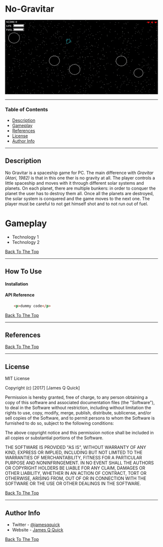 # No-Gravitar

![](images/background.jpg)

---

### Table of Contents

- [Description](#description)
- [Gameplay](#gameplay)
- [References](#references)
- [License](#license)
- [Author Info](#author-info)

---

## Description

No Gravitar is a spaceship game for PC. The main difference with *Gravitar (Atari, 1982)* is that in this one ther is no gravity at all. 
The player controls a little spaceship and moves with it through different solar systems and planets. On each planet, there are multiple bunkers: in order to conquer the planet the user has to destroy them all. Once all the planets are destroyed, the solar system is conquered and the game moves to the next one.
The player must be careful to not get himself shot and to not run out of fuel.   

# Gameplay

- Technology 1
- Technology 2

[Back To The Top](#read-me-template)

---

## How To Use

#### Installation



#### API Reference

```html
    <p>dummy code</p>
```
[Back To The Top](#read-me-template)

---

## References
[Back To The Top](#read-me-template)

---

## License

MIT License

Copyright (c) [2017] [James Q Quick]

Permission is hereby granted, free of charge, to any person obtaining a copy
of this software and associated documentation files (the "Software"), to deal
in the Software without restriction, including without limitation the rights
to use, copy, modify, merge, publish, distribute, sublicense, and/or sell
copies of the Software, and to permit persons to whom the Software is
furnished to do so, subject to the following conditions:

The above copyright notice and this permission notice shall be included in all
copies or substantial portions of the Software.

THE SOFTWARE IS PROVIDED "AS IS", WITHOUT WARRANTY OF ANY KIND, EXPRESS OR
IMPLIED, INCLUDING BUT NOT LIMITED TO THE WARRANTIES OF MERCHANTABILITY,
FITNESS FOR A PARTICULAR PURPOSE AND NONINFRINGEMENT. IN NO EVENT SHALL THE
AUTHORS OR COPYRIGHT HOLDERS BE LIABLE FOR ANY CLAIM, DAMAGES OR OTHER
LIABILITY, WHETHER IN AN ACTION OF CONTRACT, TORT OR OTHERWISE, ARISING FROM,
OUT OF OR IN CONNECTION WITH THE SOFTWARE OR THE USE OR OTHER DEALINGS IN THE
SOFTWARE.

[Back To The Top](#read-me-template)

---

## Author Info

- Twitter - [@jamesqquick](https://twitter.com/jamesqquick)
- Website - [James Q Quick](https://jamesqquick.com)

[Back To The Top](#read-me-template)
